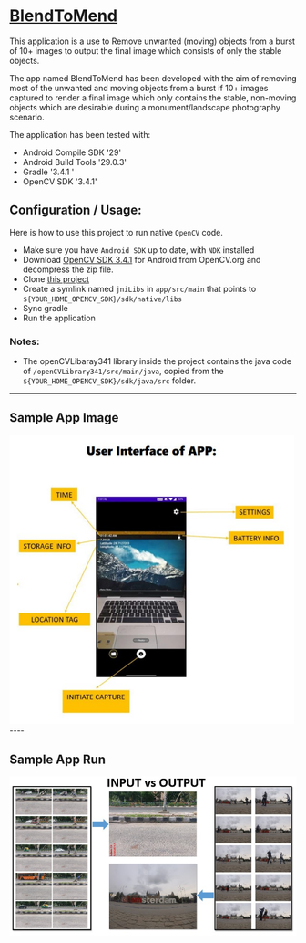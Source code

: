 # [BlendToMend](https://github.com/Praveen101997/BlendToMend)

This application is a use to Remove unwanted (moving) objects from a burst of 10+ images to output the final image which consists of only the stable objects.
 
The app named BlendToMend has been developed with the aim of removing most of the unwanted and moving objects from a burst if 10+ images captured to render a final image which only contains the stable, non-moving objects which are desirable during a monument/landscape photography scenario.

The application has been tested with:

* Android Compile SDK '29'
* Android Build Tools '29.0.3'
* Gradle '3.4.1 '
* OpenCV SDK '3.4.1'

## Configuration / Usage:

Here is how to use this project to run native `OpenCV` code.

* Make sure you have `Android SDK` up to date, with `NDK` installed
* Download [OpenCV SDK 3.4.1](https://sourceforge.net/projects/opencvlibrary/files/opencv-android/) for Android from OpenCV.org and decompress the zip file.
* Clone [this project](https://github.com/Praveen101997/BlendToMend)
* Create a symlink named `jniLibs` in `app/src/main` that points to `${YOUR_HOME_OPENCV_SDK}/sdk/native/libs`
* Sync gradle
* Run the application

### Notes:

- The openCVLibaray341 library inside the project contains the java code of 
`/openCVLibrary341/src/main/java`, copied from the `${YOUR_HOME_OPENCV_SDK}/sdk/java/src` folder.
----

## Sample App Image
<img src="app_sample.jpg" width="500" >
----

## Sample App Run
<img src="sample_run.jpg" width="700" >
